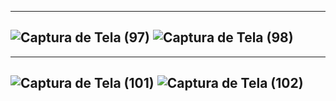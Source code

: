 -------------------------------------------------------------------------------------------------------------------------------
![Captura de Tela (97)](https://user-images.githubusercontent.com/107519508/188238913-1fce509a-c190-4d4b-bf01-d21b8dde1f9f.png)
![Captura de Tela (98)](https://user-images.githubusercontent.com/107519508/188238940-fefc7f28-5a4f-4a87-a8a3-7b7f318f9104.png)
--------------------------------------------------------------------------------------------------------------------------------
--------------------------------------------------------------------------------------------------------------------------------
![Captura de Tela (101)](https://user-images.githubusercontent.com/107519508/188238994-17f59679-1892-470f-bbd1-577504f78529.png)
![Captura de Tela (102)](https://user-images.githubusercontent.com/107519508/188238996-29662adf-c955-4e16-bc6b-829d95039617.png)
--------------------------------------------------------------------------------------------------------------------------------
